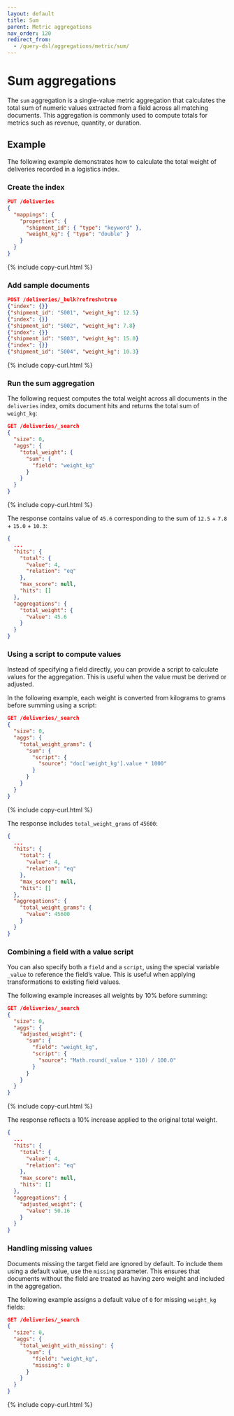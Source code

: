 ```yaml
---
layout: default
title: Sum
parent: Metric aggregations
nav_order: 120
redirect_from:
  - /query-dsl/aggregations/metric/sum/
---
```


# Sum aggregations

The `sum` aggregation is a single-value metric aggregation that calculates the total sum of numeric values extracted from a field across all matching documents. This aggregation is commonly used to compute totals for metrics such as revenue, quantity, or duration.

## Example

The following example demonstrates how to calculate the total weight of deliveries recorded in a logistics index. 

### Create the index

```json
PUT /deliveries
{
  "mappings": {
    "properties": {
      "shipment_id": { "type": "keyword" },
      "weight_kg": { "type": "double" }
    }
  }
}
```
{% include copy-curl.html %}

### Add sample documents

```json
POST /deliveries/_bulk?refresh=true
{"index": {}}
{"shipment_id": "S001", "weight_kg": 12.5}
{"index": {}}
{"shipment_id": "S002", "weight_kg": 7.8}
{"index": {}}
{"shipment_id": "S003", "weight_kg": 15.0}
{"index": {}}
{"shipment_id": "S004", "weight_kg": 10.3}
```
{% include copy-curl.html %}

### Run the sum aggregation

The following request computes the total weight across all documents in the `deliveries` index, omits document hits and returns the total sum of `weight_kg`:

```json
GET /deliveries/_search
{
  "size": 0,
  "aggs": {
    "total_weight": {
      "sum": {
        "field": "weight_kg"
      }
    }
  }
}
```
{% include copy-curl.html %}

The response contains value of `45.6` corresponding to the sum of `12.5` + `7.8` + `15.0` + `10.3`:

```json
{
  ...
  "hits": {
    "total": {
      "value": 4,
      "relation": "eq"
    },
    "max_score": null,
    "hits": []
  },
  "aggregations": {
    "total_weight": {
      "value": 45.6
    }
  }
}
```

### Using a script to compute values

Instead of specifying a field directly, you can provide a script to calculate values for the aggregation. This is useful when the value must be derived or adjusted.

In the following example, each weight is converted from kilograms to grams before summing using a script:

```json
GET /deliveries/_search
{
  "size": 0,
  "aggs": {
    "total_weight_grams": {
      "sum": {
        "script": {
          "source": "doc['weight_kg'].value * 1000"
        }
      }
    }
  }
}
```
{% include copy-curl.html %}

The response includes `total_weight_grams` of `45600`:

```json
{
  ...
  "hits": {
    "total": {
      "value": 4,
      "relation": "eq"
    },
    "max_score": null,
    "hits": []
  },
  "aggregations": {
    "total_weight_grams": {
      "value": 45600
    }
  }
}
```

### Combining a field with a value script

You can also specify both a `field` and a `script`, using the special variable `_value` to reference the field’s value. This is useful when applying transformations to existing field values.

The following example increases all weights by 10% before summing:

```json
GET /deliveries/_search
{
  "size": 0,
  "aggs": {
    "adjusted_weight": {
      "sum": {
        "field": "weight_kg",
        "script": {
          "source": "Math.round(_value * 110) / 100.0"
        }
      }
    }
  }
}
```
{% include copy-curl.html %}

The response reflects a 10% increase applied to the original total weight.

```json
{
  ...
  "hits": {
    "total": {
      "value": 4,
      "relation": "eq"
    },
    "max_score": null,
    "hits": []
  },
  "aggregations": {
    "adjusted_weight": {
      "value": 50.16
    }
  }
}
```

### Handling missing values

Documents missing the target field are ignored by default. To include them using a default value, use the `missing` parameter. This ensures that documents without the field are treated as having zero weight and included in the aggregation.

The following example assigns a default value of `0` for missing `weight_kg` fields:

```json
GET /deliveries/_search
{
  "size": 0,
  "aggs": {
    "total_weight_with_missing": {
      "sum": {
        "field": "weight_kg",
        "missing": 0
      }
    }
  }
}
```
{% include copy-curl.html %}

